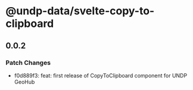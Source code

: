 # @undp-data/svelte-copy-to-clipboard

## 0.0.2

### Patch Changes

- f0d889f3: feat: first release of CopyToClipboard component for UNDP GeoHub
